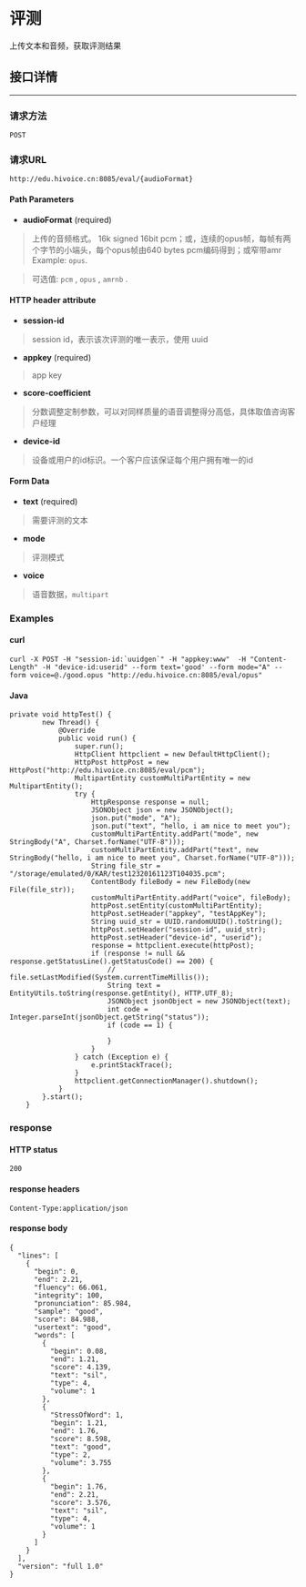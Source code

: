 # 评测

上传文本和音频，获取评测结果

## 接口详情
---
### 请求方法
```
POST
```
### 请求URL
```
http://edu.hivoice.cn:8085/eval/{audioFormat}
```
#### Path Parameters

* **audioFormat** (required)
> 上传的音频格式。 16k signed 16bit pcm；或，连续的opus帧，每帧有两个字节的小端头，每个opus帧由640 bytes pcm编码得到；或窄带amr Example: ```opus```.

  > 可选值:  ```pcm``` , ```opus``` , ```amrnb``` .

#### HTTP header attribute


* **session-id**
> session id，表示该次评测的唯一表示，使用 uuid

* **appkey** (required)
> app key


* **score-coefficient**
> 分数调整定制参数，可以对同样质量的语音调整得分高低，具体取值咨询客户经理

* **device-id**
> 设备或用户的id标识。一个客户应该保证每个用户拥有唯一的id


#### Form Data

* **text** (required)
> 需要评测的文本

* **mode**
> 评测模式

* **voice**
> 语音数据，```multipart```

###  Examples

#### curl

```
curl -X POST -H "session-id:`uuidgen`" -H "appkey:www"  -H "Content-Length" -H "device-id:userid" --form text='good' --form mode="A" --form voice=@./good.opus "http://edu.hivoice.cn:8085/eval/opus"
```
#### Java
```
private void httpTest() {
		new Thread() {
			@Override
			public void run() {
				super.run();
				HttpClient httpclient = new DefaultHttpClient();
				HttpPost httpPost = new HttpPost("http://edu.hivoice.cn:8085/eval/pcm");
				MultipartEntity customMultiPartEntity = new MultipartEntity();
				try {
					HttpResponse response = null;
					JSONObject json = new JSONObject();
					json.put("mode", "A");
					json.put("text", "hello, i am nice to meet you");
					customMultiPartEntity.addPart("mode", new StringBody("A", Charset.forName("UTF-8")));
					customMultiPartEntity.addPart("text", new StringBody("hello, i am nice to meet you", Charset.forName("UTF-8")));
					String file_str = "/storage/emulated/0/KAR/test12320161123T104035.pcm";
					ContentBody fileBody = new FileBody(new File(file_str));
					customMultiPartEntity.addPart("voice", fileBody);
					httpPost.setEntity(customMultiPartEntity);
					httpPost.setHeader("appkey", "testAppKey");
					String uuid_str = UUID.randomUUID().toString();
					httpPost.setHeader("session-id", uuid_str);
					httpPost.setHeader("device-id", "userid");
					response = httpclient.execute(httpPost);
					if (response != null && response.getStatusLine().getStatusCode() == 200) {
						// file.setLastModified(System.currentTimeMillis());
						String text = EntityUtils.toString(response.getEntity(), HTTP.UTF_8);
						JSONObject jsonObject = new JSONObject(text);
						int code = Integer.parseInt(jsonObject.getString("status"));
						if (code == 1) {

						}
					}
				} catch (Exception e) {
					e.printStackTrace();
				}
				httpclient.getConnectionManager().shutdown();
			}
		}.start();
	}
```
### response

#### HTTP status
```
200
```
#### response headers
```
Content-Type:application/json
```
#### response body
```
{
  "lines": [
    {
      "begin": 0,
      "end": 2.21,
      "fluency": 66.061,
      "integrity": 100,
      "pronunciation": 85.984,
      "sample": "good",
      "score": 84.988,
      "usertext": "good",
      "words": [
        {
          "begin": 0.08,
          "end": 1.21,
          "score": 4.139,
          "text": "sil",
          "type": 4,
          "volume": 1
        },
        {
          "StressOfWord": 1,
          "begin": 1.21,
          "end": 1.76,
          "score": 8.598,
          "text": "good",
          "type": 2,
          "volume": 3.755
        },
        {
          "begin": 1.76,
          "end": 2.21,
          "score": 3.576,
          "text": "sil",
          "type": 4,
          "volume": 1
        }
      ]
    }
  ],
  "version": "full 1.0"
}
```
